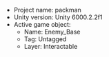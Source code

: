 <!-- UNITY CODE ASSIST INSTRUCTIONS START -->
- Project name: packman
- Unity version: Unity 6000.2.2f1
- Active game object:
  - Name: Enemy_Base
  - Tag: Untagged
  - Layer: Interactable
<!-- UNITY CODE ASSIST INSTRUCTIONS END -->